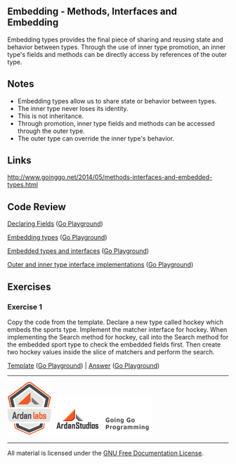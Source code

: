 ## Embedding - Methods, Interfaces and Embedding

Embedding types provides the final piece of sharing and reusing state and behavior between types. Through the use of inner type promotion, an inner type's fields and methods can be directly access by references of the outer type.

## Notes

* Embedding types allow us to share state or behavior between types.
* The inner type never loses its identity.
* This is not inheritance.
* Through promotion, inner type fields and methods can be accessed through the outer type.
* The outer type can override the inner type's behavior.

## Links

http://www.goinggo.net/2014/05/methods-interfaces-and-embedded-types.html

## Code Review

[Declaring Fields](example1/example1.go) ([Go Playground](https://play.golang.org/p/e5O_Dx5VpM))

[Embedding types](example2/example2.go) ([Go Playground](https://play.golang.org/p/UkrDXkk-Ch))

[Embedded types and interfaces](example3/example3.go) ([Go Playground](https://play.golang.org/p/BgEoThS7u9))

[Outer and inner type interface implementations](example4/example4.go) ([Go Playground](https://play.golang.org/p/jfOfrRMPZR))

## Exercises

### Exercise 1

Copy the code from the template. Declare a new type called hockey which embeds the sports type. Implement the matcher interface for hockey. When implementing the Search method for hockey, call into the Search method for the embedded sport type to check the embedded fields first. Then create two hockey values inside the slice of matchers and perform the search.

[Template](exercises/template1/template1.go) ([Go Playground](https://play.golang.org/p/oLrrwXSd25)) | 
[Answer](exercises/exercise1/exercise1.go) ([Go Playground](https://play.golang.org/p/5rBEX-bkIE))

___
[![Ardan Labs](../../00-slides/images/ggt_logo.png)](http://www.ardanlabs.com)
[![Ardan Studios](../../00-slides/images/ardan_logo.png)](http://www.ardanstudios.com)
[![GoingGo Blog](../../00-slides/images/ggb_logo.png)](http://www.goinggo.net)
___
All material is licensed under the [GNU Free Documentation License](https://github.com/ArdanStudios/gotraining/blob/master/LICENSE).
